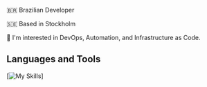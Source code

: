 🇧🇷 Brazilian Developer

🇸🇪 Based in Stockholm 

👀 I'm interested in DevOps, Automation, and Infrastructure as Code.


## Languages and Tools

[![My Skills](https://skillicons.dev/icons?i=githubactions,jenkins,java,linux,redhat,maven,azure,gcp,terraform,kubernetes,docker,go,github,gitlab,bitbucket,git,python,vscode,bash,vim,idea,pycharm,obsidian,elasticsearch,grafana,prometheus,matlab,arduino,postman,debian,&perline=6)]

